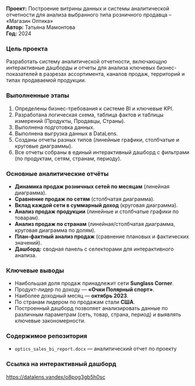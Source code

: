 **Проект:** Построение витрины данных и системы аналитической отчетности для анализа выбранного типа розничного продавца – «Магазин Оптика»  
**Автор:** Татьяна Мамонтова  
**Год:** 2024   

### Цель проекта
Разработать систему аналитической отчетности, включающую интерактивные дашборды и отчеты для анализа ключевых бизнес-показателей в разрезах ассортимента, каналов продаж, территорий и типах продаваемой продукции.

### Выполненные этапы
1. Определены бизнес-требования к системе BI и ключевые KPI.  
2. Разработана логическая схема, таблица фактов и таблицы измерений (Продукты, Продавцы, Страны).  
3. Выполнена подготовка данных.  
4. Выполнена выгрузка данных в DataLens.  
5. Созданы отчеты разных типов (линейные графики, столбчатые и круговые диаграммы).  
6. Все отчеты собраны в единый интерактивный дашборд с фильтрами (по продуктам, сетям, странам, периоду).

### Основные аналитические отчёты
- **Динамика продаж розничных сетей по месяцам** (линейная диаграмма).  
- **Сравнение продаж по сетям** (столбчатая диаграмма).  
- **Вклад каждой сети в суммарный доход** (круговая диаграмма).  
- **Анализ продаж продукции** (линейные и столбчатые графики по товарам).  
- **Анализ продаж по странам** (линейная/столбчатая диаграмма, круговая диаграмма по долям).  
- **План-фактный анализ продаж** (сравнение плановых и фактических значений).  
- **Дашборд:** сводная панель с селекторами для интерактивного анализа.  

### Ключевые выводы
- Наибольшая доля продаж принадлежит сети **Sunglass Corner**.  
- Продукт-лидер по доходу — **«Очки Полярный спорт»**.  
- Наиболее доходный месяц — **октябрь 2023**.  
- По странам лидером по продажам стали **США**.  
- Построенный дашборд позволяет анализировать данные по различным параметрам (сеть, товар, страна, период) и выявлять ключевые закономерности.

### Содержимое репозитория
- `optics_sales_bi_report.docx` — аналитический отчет по проекту  

### Ссылка на интерактивный дашборд
https://datalens.yandex/o8pog3gb5h0sc 

